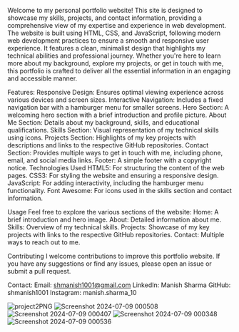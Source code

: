 Welcome to my personal portfolio website! This site is designed to showcase my skills, projects, and contact information, providing a comprehensive view of my expertise and experience in web development.
The website is built using HTML, CSS, and JavaScript, following modern web development practices to ensure a smooth and responsive user experience. It features a clean, minimalist design that highlights my technical abilities and professional journey. Whether you're here to learn more about my background, explore my projects, or get in touch with me, this portfolio is crafted to deliver all the essential information in an engaging and accessible manner.

Features:
Responsive Design: Ensures optimal viewing experience across various devices and screen sizes.
Interactive Navigation: Includes a fixed navigation bar with a hamburger menu for smaller screens.
Hero Section: A welcoming hero section with a brief introduction and profile picture.
About Me Section: Details about my background, skills, and educational qualifications.
Skills Section: Visual representation of my technical skills using icons.
Projects Section: Highlights of my key projects with descriptions and links to the respective GitHub repositories.
Contact Section: Provides multiple ways to get in touch with me, including phone, email, and social media links.
Footer: A simple footer with a copyright notice.
Technologies Used
HTML5: For structuring the content of the web pages.
CSS3: For styling the website and ensuring a responsive design.
JavaScript: For adding interactivity, including the hamburger menu functionality.
Font Awesome: For icons used in the skills section and contact information.

Usage
Feel free to explore the various sections of the website:
Home: A brief introduction and hero image.
About: Detailed information about me.
Skills: Overview of my technical skills.
Projects: Showcase of my key projects with links to the respective GitHub repositories.
Contact: Multiple ways to reach out to me.

Contributing
I welcome contributions to improve this portfolio website. If you have any suggestions or find any issues, please open an issue or submit a pull request.

Contact: 
Email: shmanish1001@gmail.com
LinkedIn: Manish Sharma
GitHub: shmanish1001
Instagram: manish.sharma_10

![project2PNG](https://github.com/shmanish10/My-Portfolio-Website/assets/139965926/bfec5eea-bf5c-479b-b157-958b2955e002)
![Screenshot 2024-07-09 000508](https://github.com/shmanish10/My-Portfolio-Website/assets/139965926/2638ca2f-d941-4937-8d0d-9f953c3c67a5)
![Screenshot 2024-07-09 000407](https://github.com/shmanish10/My-Portfolio-Website/assets/139965926/5eff77fa-4b4c-4f34-8998-4f43c881940f)
![Screenshot 2024-07-09 000348](https://github.com/shmanish10/My-Portfolio-Website/assets/139965926/c38882a2-3403-4023-b825-772cfd54836f)
![Screenshot 2024-07-09 000536](https://github.com/shmanish10/My-Portfolio-Website/assets/139965926/e8596524-b2aa-4d1a-bf78-17b86d21428f)



